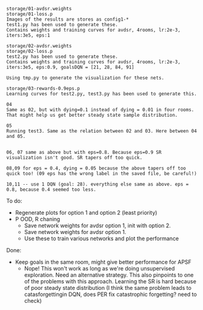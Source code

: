 ```
storage/01-avdsr.weights
storage/01-loss.p
Images of the results are stores as config1-*
test1.py has been used to generate these.
Contains weights and training curves for avdsr, 4rooms, lr:2e-3, iters:3e5, eps:1

storage/02-avdsr.weights
storage/02-loss.p
test2.py has been used to generate these.
Contains weights and training curves for avdsr, 4rooms, lr:2e-3, iters:3e5, eps:0.9, goalsDQN = [21, 28, 84, 91]

Using tmp.py to generate the visualization for these nets.

storage/03-rewards-0.9eps.p
Learning curves for test2.py, test3.py has been used to generate this.

04
Same as 02, but with dying=0.1 instead of dying = 0.01 in four rooms. That might help us get better steady state sample distribution.

05
Running test3. Same as the relation between 02 and 03. Here between 04 and 05.


06, 07 same as above but with eps=0.8. Because eps=0.9 SR visualization isn't good. SR tapers off too quick.

08,09 for eps = 0.4, dying = 0.05 because the above tapers off too quick too! (09 eps has the wrong label in the saved file, be careful!)

10,11 -- use 1 DQN (goal: 28). everything else same as above. eps = 0.8, because 0.4 seemed too less.
```

To do:
- Regenerate plots for option 1 and option 2 (least priority)
- P OOD, R chaning
	- Save network weights for avdsr option 1, init with option 2.
	- Save network weights for avdsr option 1. 
	- Use these to train various networks and plot the performance

Done:

- Keep goals in the same room, might give better performance for APSF
	- Nope! This won't work as long as we're doing unsupervised exploration. Need an alternative strategy. This also pinpoints to one of the problems with this approach. Learning the SR is hard because of poor steady state distribution (I think the same problem leads to catasforgettingin DQN, does PER fix catastrophic forgetting? need to check)
